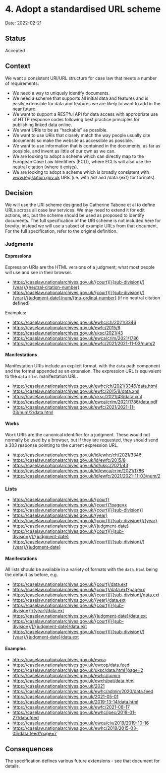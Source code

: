 # 4. Adopt a standardised URL scheme

Date: 2022-02-21

## Status

Accepted

## Context

We want a consistent URI/URL structure for case law that meets a number of requirements:

* We need a way to uniquely identify documents.
* We need a scheme that supports all initial data and features and is easily extensible for data and features we are likely to want to add in the near future.
* We want to support a RESTful API for data access with appropriate use of HTTP response codes following best practice principles for publishing linked data online.
* We want URIs to be as “hackable” as possible.
* We want to use URIs that closely match the way people usually cite documents so make the website as accessible as possible.
* We want to use information that is contained in the documents, as far as possible, and invent as little of our own as we can.
* We are looking to adopt a scheme which can directly map to the European Case Law Identifiers (ECLI), where ECLIs will also use the neutral citation (where it exists).
* We are looking to adopt a scheme which is broadly consistent with www.legislation.gov.uk URIs (i.e. with /id/ and /data.{ext} for formats).

## Decision

We will use the URI scheme designed by Catherine Tabone et al to define URLs across all case law services. We may need to extend
it for edit actions, etc, but the scheme should be used as proposed to identify documents. The full specification of the URI
scheme is not included here for brevity; instead we will use a subset of example URLs from that document. For the full
specification, refer to the original definition.

### Judgments

#### Expressions

Expression URIs are the HTML versions of a judgment; what most people will use and see in their browser.

* https://caselaw.nationalarchives.gov.uk/{court}[/{sub-division}/]{year}/{neutral-citation-number}
* https://caselaw.nationalarchives.gov.uk/{court}[/{sub-division}/]{year}/{judgment-date}/num/{tna-ordinal-number}  (if no neutral citation defined)

Examples:

* https://caselaw.nationalarchives.gov.uk/ewhc/ch/2021/3346
* https://caselaw.nationalarchives.gov.uk/ewfc/2015/8
* https://caselaw.nationalarchives.gov.uk/uksc/2021/43
* https://caselaw.nationalarchives.gov.uk/ewca/crim/2021/1786
* https://caselaw.nationalarchives.gov.uk/ewfc/2021/2021-11-03/num/2


#### Manifestations

Manifestation URIs include an explicit format, with the `data` path component and the format appended as an extension. The expression URL is equivalent to the `data.html` manifestation URL.

* https://caselaw.nationalarchives.gov.uk/ewhc/ch/2021/3346/data.html
* https://caselaw.nationalarchives.gov.uk/ewfc/2015/8/data.xml
* https://caselaw.nationalarchives.gov.uk/uksc/2021/43/data.xml
* https://caselaw.nationalarchives.gov.uk/ewca/crim/2021/1786/data.pdf
* https://caselaw.nationalarchives.gov.uk/ewfc/2021/2021-11-03/num/2/data.html

#### Works

Work URIs are the canonical identifier for a judgment. These would not normally be used by a browser, but if they are requested, they should send a 303 response pointing to the current expression URL.

* https://caselaw.nationalarchives.gov.uk/id/ewhc/ch/2021/3346
* https://caselaw.nationalarchives.gov.uk/id/ewfc/2015/8
* https://caselaw.nationalarchives.gov.uk/id/uksc/2021/43
* https://caselaw.nationalarchives.gov.uk/id/ewca/crim/2021/1786
* https://caselaw.nationalarchives.gov.uk/id/ewfc/2021/2021-11-03/num/2

### Lists

* https://caselaw.nationalarchives.gov.uk/{court}
* https://caselaw.nationalarchives.gov.uk/{court}?page=x
* https://caselaw.nationalarchives.gov.uk/{court}[/{sub-division}]
* https://caselaw.nationalarchives.gov.uk/{year}
* https://caselaw.nationalarchives.gov.uk/{court}[/{sub-division}]/{year}
* https://caselaw.nationalarchives.gov.uk/{judgment-date}
* https://caselaw.nationalarchives.gov.uk/{court}[/{sub-division}/]/{judgment-date}
* https://caselaw.nationalarchives.gov.uk/{court}[/{sub-division}/]{year}/{judgment-date}

#### Manifestations

All lists should be available in a variety of formats with the `data.html` being the default as before, e.g.

* https://caselaw.nationalarchives.gov.uk/{court}/data.ext
* https://caselaw.nationalarchives.gov.uk/{court}/data.ext?page=x
* https://caselaw.nationalarchives.gov.uk/{court}[/{sub-division}/data.ext
* https://caselaw.nationalarchives.gov.uk/{year}/data.ext
* https://caselaw.nationalarchives.gov.uk/{court}[/{sub-division}]/{year}/data.ext
* https://caselaw.nationalarchives.gov.uk/{judgment-date}/data.ext
* https://caselaw.nationalarchives.gov.uk/{court}[/{sub-division}/]/{judgment-date}/data.ext
* https://caselaw.nationalarchives.gov.uk/{court}[/{sub-division}/]{year}/{judgment-date}/data.ext

#### Examples

* https://caselaw.nationalarchives.gov.uk/ewca
* https://caselaw.nationalarchives.gov.uk/ewcop/data.feed
* https://caselaw.nationalarchives.gov.uk/uksc/data.html?page=2
* https://caselaw.nationalarchives.gov.uk/ewhc/comm
* https://caselaw.nationalarchives.gov.uk/ewch/pat/data.html
* https://caselaw.nationalarchives.gov.uk/2021
* https://caselaw.nationalarchives.gov.uk/ewhc/admin/2020/data.feed
* https://caselaw.nationalarchives.gov.uk/2021-05-01
* https://caselaw.nationalarchives.gov.uk/2019-13-14/data.html
* https://caselaw.nationalarchives.gov.uk/ewfc/2021-08-17
* https://caselaw.nationalarchives.gov.uk/ewhc/ipec/2018-01-27/data.feed
* https://caselaw.nationalarchives.gov.uk/ewca/civ/2019/2019-10-16
* https://caselaw.nationalarchives.gov.uk/ewhc/2018/2015-03-05/data.feed?page=7

## Consequences

The specification defines various future extensions - see that document for details.
